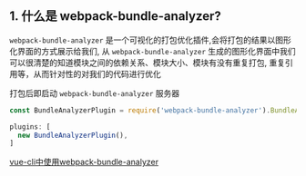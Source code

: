 ## 1. 什么是 webpack-bundle-analyzer?
`webpack-bundle-analyzer` 是一个可视化的打包优化插件,会将打包的结果以图形化界面的方式展示给我们, 从 `webpack-bundle-analyzer` 生成的图形化界面中我们可以很清楚的知道模块之间的依赖关系、模块大小、模块有没有重复打包, 重复引用等，从而针对性的对我们的代码进行优化

打包后即启动 `webpack-bundle-analyzer` 服务器
```js
const BundleAnalyzerPlugin = require('webpack-bundle-analyzer').BundleAnalyzerPlugin;

plugins: [
  new BundleAnalyzerPlugin(),
]
```

[vue-cli中使用webpack-bundle-analyzer](https://juejin.cn/post/6844904112299966478)